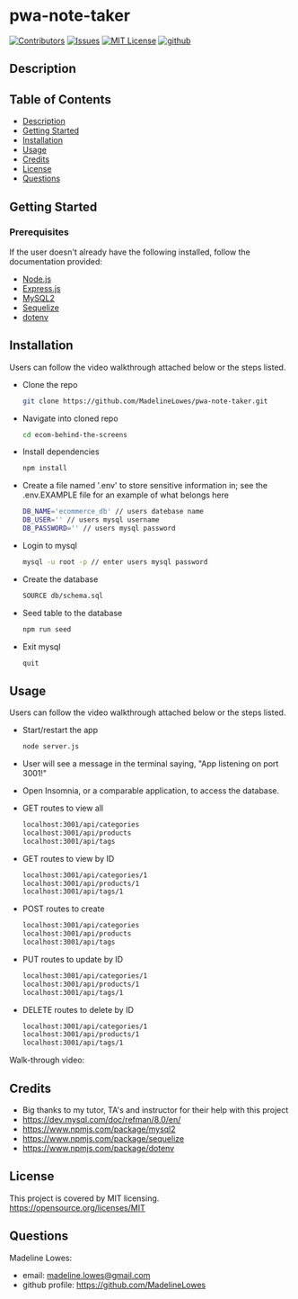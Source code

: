 # pwa-note-taker

[![Contributors][contributors-shield]][contributors-url]
[![Issues][issues-shield]][issues-url]
[![MIT License][license-shield]][license-url]
[![github][github-shield]][github-url]

## Description

 <!-- This application is built using Express.js the MySQL2, Sequelize, & dotenv packages, to create, read, update, and delete information in the database. The user can access the database by utilizing an application like Insomnia to execute GET, POST, PUT, and DELETE routes.

 It is intended to be used by employers/business owners of an internet retail company, who want to manage their e-commerce website using the latest backend technologies to make their company competitive. -->

## Table of Contents

- [Description](#description)
- [Getting Started](#getting_started)
- [Installation](#installation)
- [Usage](#usage)
- [Credits](#credits)
- [License](#license)
- [Questions](#questions)

## Getting Started

### Prerequisites

If the user doesn't already have the following installed, follow the documentation provided:

- [Node.js](https://nodejs.org/en/download/)
- [Express.js](https://expressjs.com/en/starter/installing.html)
- [MySQL2](https://www.npmjs.com/package/mysql2)
- [Sequelize](https://www.npmjs.com/package/sequelize)
- [dotenv](https://www.npmjs.com/package/dotenv)

## Installation

Users can follow the video walkthrough attached below or the steps listed.

- Clone the repo

  ```sh
  git clone https://github.com/MadelineLowes/pwa-note-taker.git
  ```

- Navigate into cloned repo

  ```sh
  cd ecom-behind-the-screens
  ```

- Install dependencies

  ```sh
  npm install
  ```

- Create a file named '.env' to store sensitive information in; see the .env.EXAMPLE file for an example of what belongs here

  ```sh
  DB_NAME='ecommerce_db' // users datebase name
  DB_USER='' // users mysql username
  DB_PASSWORD='' // users mysql password
  ```

- Login to mysql

  ```sh
  mysql -u root -p // enter users mysql password
  ```

- Create the database

  ```sh
  SOURCE db/schema.sql
  ```

- Seed table to the database

  ```sh
  npm run seed
  ```

- Exit mysql

  ```sh
  quit
  ```

## Usage

Users can follow the video walkthrough attached below or the steps listed.

- Start/restart the app

  ```sh
  node server.js
  ```

- User will see a message in the terminal saying, "App listening on port 3001!"
- Open Insomnia, or a comparable application, to access the database.
- GET routes to view all

  ```sh
  localhost:3001/api/categories
  localhost:3001/api/products
  localhost:3001/api/tags
  ```

- GET routes to view by ID

  ```sh
  localhost:3001/api/categories/1
  localhost:3001/api/products/1
  localhost:3001/api/tags/1
  ```

- POST routes to create

  ```sh
  localhost:3001/api/categories
  localhost:3001/api/products
  localhost:3001/api/tags
  ```

- PUT routes to update by ID

  ```sh
  localhost:3001/api/categories/1
  localhost:3001/api/products/1
  localhost:3001/api/tags/1
  ```

- DELETE routes to delete by ID

  ```sh
  localhost:3001/api/categories/1
  localhost:3001/api/products/1
  localhost:3001/api/tags/1
  ```

Walk-through video:

## Credits

- Big thanks to my tutor, TA's and instructor for their help with this project
- https://dev.mysql.com/doc/refman/8.0/en/
- https://www.npmjs.com/package/mysql2
- https://www.npmjs.com/package/sequelize
- https://www.npmjs.com/package/dotenv

## License

This project is covered by MIT licensing.
https://opensource.org/licenses/MIT

## Questions

Madeline Lowes:

- email: madeline.lowes@gmail.com
- github profile: https://github.com/MadelineLowes

<!-- MARKDOWN LINKS & IMAGES -->
<!-- https://www.markdownguide.org/basic-syntax/#reference-style-links -->

[contributors-shield]: https://img.shields.io/github/contributors/MadelineLowes/pwa-note-taker.svg?style=for-the-badge
[contributors-url]: https://github.com/MadelineLowes/pwa-note-taker/graphs/contributors
[issues-shield]: https://img.shields.io/github/issues/MadelineLowes/pwa-note-taker.svg?style=for-the-badge
[issues-url]: https://github.com/MadelineLowes/pwa-note-taker/issues
[license-shield]: https://img.shields.io/github/license/MadelineLowes/pwa-note-taker.svg?style=for-the-badge
[license-url]: https://github.com/MadelineLowes/pwa-note-taker/blob/main/LICENSE
[github-shield]: https://img.shields.io/badge/-github-black.svg?style=for-the-badge&logo=github&colorB=555
[github-url]: https://github.com/MadelineLowes/pwa-note-taker